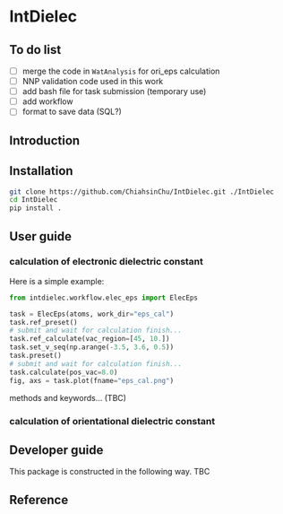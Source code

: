 # IntDielec

## To do list
- [ ] merge the code in `WatAnalysis` for ori_eps calculation
- [ ] NNP validation code used in this work
- [ ] add bash file for task submission (temporary use)
- [ ] add workflow
- [ ] format to save data (SQL?)

## Introduction

## Installation

```bash
git clone https://github.com/ChiahsinChu/IntDielec.git ./IntDielec
cd IntDielec
pip install .
```

## User guide

### calculation of electronic dielectric constant 

Here is a simple example:

```python
from intdielec.workflow.elec_eps import ElecEps

task = ElecEps(atoms, work_dir="eps_cal")
task.ref_preset()
# submit and wait for calculation finish...
task.ref_calculate(vac_region=[45, 10.])
task.set_v_seq(np.arange(-3.5, 3.6, 0.5))
task.preset()
# submit and wait for calculation finish...
task.calculate(pos_vac=8.0)
fig, axs = task.plot(fname="eps_cal.png")
```

methods and keywords... (TBC)

### calculation of orientational dielectric constant 

## Developer guide

This package is constructed in the following way. TBC

## Reference
